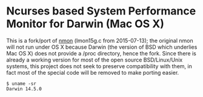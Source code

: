 # Ncurses based System Performance Monitor for Darwin (Mac OS X)

This is a fork/port of [nmon](http://nmon.sourceforge.net/) (lmon15g.c from 2015-07-13); the original nmon will not run under OS X because Darwin (the version of BSD which underlies Mac OS X) does not provide a /proc directory, hence the fork. Since there is already a working version for most of the open source BSD/Linux/Unix systems, this project does not seek to preserve compatibility with them, in fact most of the special code will be removed to make porting easier.

	$ uname -sr
	Darwin 14.5.0
